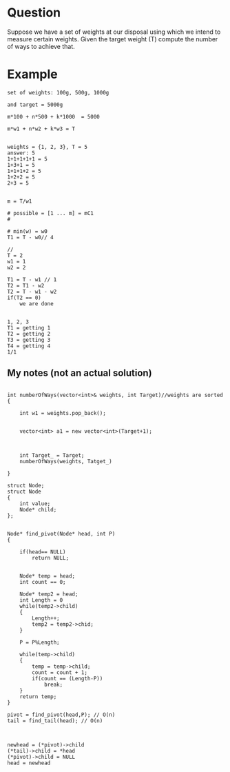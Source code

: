 # Question

Suppose we have a set of weights at our disposal using which we intend to measure certain weights. Given the target weight (T) compute the number of ways to achieve that.

# Example

```{txt}
set of weights: 100g, 500g, 1000g

and target = 5000g

m*100 + n*500 + k*1000  = 5000

m*w1 + n*w2 + k*w3 = T


weights = {1, 2, 3}, T = 5
answer: 5
1+1+1+1+1 = 5
1+3+1 = 5
1+1+1+2 = 5
1+2+2 = 5
2+3 = 5


m = T/w1

# possible = [1 ... m] = mC1
# 

# min(w) = w0
T1 = T - w0// 4

//
T = 2
w1 = 1
w2 = 2

T1 = T - w1 // 1
T2 = T1 - w2
T2 = T - w1 - w2
if(T2 == 0)
    we are done


1, 2, 3
T1 = getting 1
T2 = getting 2
T3 = getting 3
T4 = getting 4
1/1
```

## My notes (not an actual solution)

```{cpp}

int numberOfWays(vector<int>& weights, int Target)//weights are sorted
{

    int w1 = weights.pop_back();
    

    vector<int> a1 = new vector<int>(Target+1);
    
    

    int Target_ = Target;
    numberOfWays(weights, Tatget_)

}

struct Node;
struct Node
{
    int value;
    Node* child;
};


Node* find_pivot(Node* head, int P)
{

    if(head== NULL)
        return NULL;

    
    Node* temp = head;
    int count == 0;
    
    Node* temp2 = head;
    int Length = 0
    while(temp2->child)
    {
        Length++;
        temp2 = temp2->chid;
    }

    P = P%Length;

    while(temp->child)
    {
        temp = temp->child;
        count = count + 1;
        if(count == (Length-P))
            break;
    }
    return temp;
}

pivot = find_pivot(head,P); // O(n)
tail = find_tail(head); // O(n)



newhead = (*pivot)->child
(*tail)->child = *head
(*pivot)->child = NULL
head = newhead
```
